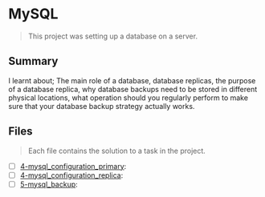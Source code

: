 # MySQL

> This project was setting up a database on a server.

## Summary

I learnt about; The main role of a database, database replicas, the purpose of a database replica, why database backups need to be stored in different physical locations, what operation should you regularly perform to make sure that your database backup strategy actually works.

## Files

> Each file contains the solution to a task in the project.

- [ ] [4-mysql_configuration_primary](https://github.com/Ebube-Ochemba/alx-system_engineering-devops/blob/master/0x14-mysql/4-mysql_configuration_primary):
- [ ] [4-mysql_configuration_replica](https://github.com/Ebube-Ochemba/alx-system_engineering-devops/blob/master/0x14-mysql/4-mysql_configuration_replica):
- [ ] [5-mysql_backup](https://github.com/Ebube-Ochemba/alx-system_engineering-devops/blob/master/0x14-mysql/5-mysql_backup):
